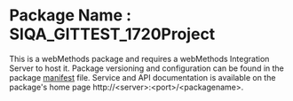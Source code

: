 # Package Name : SIQA_GITTEST_1720Project
This is a webMethods package and requires a webMethods Integration Server to host it. Package versioning and configuration can be found in the package [manifest](./SIQA_GITTEST_1720Project/manifest.v3) file. Service and API documentation is available on the package's home page http://&lt;server&gt;:&lt;port&gt;/&lt;packagename>.